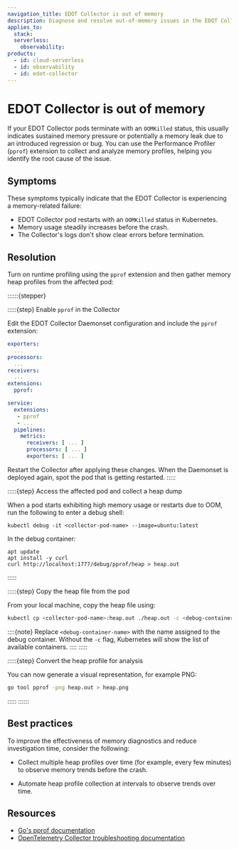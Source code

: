 ```yaml
---
navigation_title: EDOT Collector is out of memory
description: Diagnose and resolve out-of-memory issues in the EDOT Collector using Go’s Performance Profiler.
applies_to:
  stack:
  serverless:
    observability:
products:
  - id: cloud-serverless
  - id: observability
  - id: edot-collector
---
```


# EDOT Collector is out of memory

If your EDOT Collector pods terminate with an `OOMKilled` status, this usually indicates sustained memory pressure or potentially a memory leak due to an introduced regression or bug. You can use the Performance Profiler (`pprof`) extension to collect and analyze memory profiles, helping you identify the root cause of the issue.

## Symptoms

These symptoms typically indicate that the EDOT Collector is experiencing a memory-related failure:

- EDOT Collector pod restarts with an `OOMKilled` status in Kubernetes.
- Memory usage steadily increases before the crash.
- The Collector's logs don't show clear errors before termination.

## Resolution

Turn on runtime profiling using the `pprof` extension and then gather memory heap profiles from the affected pod:

::::::{stepper}

:::::{step} Enable `pprof` in the Collector

Edit the EDOT Collector Daemonset configuration and include the `pprof` extension:

```yaml
exporters:
  ...
processors:
  ...
receivers:
  ...
extensions:
  pprof:

service:
  extensions:
   - pprof
   - ...
  pipelines:
    metrics:
      receivers: [ ... ]
      processors: [ ... ]
      exporters: [ ... ]
```

Restart the Collector after applying these changes. When the Daemonset is deployed again, spot the pod that is getting restarted.
:::::

:::::{step} Access the affected pod and collect a heap dump

When a pod starts exhibiting high memory usage or restarts due to OOM, run the following to enter a debug shell:

```console
kubectl debug -it <collector-pod-name> --image=ubuntu:latest
```

In the debug container:

```console
apt update
apt install -y curl
curl http://localhost:1777/debug/pprof/heap > heap.out
```
:::::

:::::{step} Copy the heap file from the pod

From your local machine, copy the heap file using:

```bash
kubectl cp <collector-pod-name>:heap.out ./heap.out -c <debug-container-name>
```
::::{note}
Replace `<debug-container-name>` with the name assigned to the debug container. Without the `-c` flag, Kubernetes will show the list of available containers.
::::
:::::

:::::{step} Convert the heap profile for analysis

You can now generate a visual representation, for example PNG:

```bash
go tool pprof -png heap.out > heap.png
```
:::::
::::::

## Best practices

To improve the effectiveness of memory diagnostics and reduce investigation time, consider the following:

- Collect multiple heap profiles over time (for example, every few minutes) to observe memory trends before the crash.

- Automate heap profile collection at intervals to observe trends over time.

## Resources

- [Go's pprof documentation](https://pkg.go.dev/net/http/pprof)
- [OpenTelemetry Collector troubleshooting documentation](https://opentelemetry.io/docs/collector/troubleshooting/#performance-profiler-pprof)